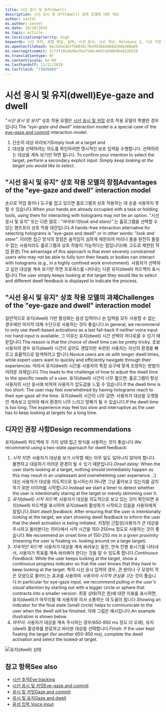 ```yaml
---
title: 시선 응시 및 유지(dwell)
description: 시선 응시 및 유지(dwell) 입력 모델에 대한 개요
author: sostel
ms.author: sostel
ms.date: 10/29/2019
ms.topic: article
ms.localizationpriority: high
keywords: 시선 추적, 혼합 현실, 입력, 시선 응시, 시선 겨냥, HoloLens 2, 시선 기반 선택, 유지(dwell)
ms.openlocfilehash: 0ec5d5e3b7f56038c7be9930a4468d286b388a65
ms.sourcegitcommit: 2cf3f19146d6a7ba71bbc4697a59064b4822b539
ms.translationtype: HT
ms.contentlocale: ko-KR
ms.lasthandoff: 11/12/2019
ms.locfileid: "73926603"
---
```

# <a name="eye-gaze-and-dwell"></a><span data-ttu-id="6d638-104">시선 응시 및 유지(dwell)</span><span class="sxs-lookup"><span data-stu-id="6d638-104">Eye-gaze and dwell</span></span>

<span data-ttu-id="6d638-105">_"시선 응시 및 유지"_ 상호 작용 모델은 [시선 응시 및 커밋](gaze-and-commit.md) 상호 작용 모델의 특별한 경우입니다.</span><span class="sxs-lookup"><span data-stu-id="6d638-105">The _"eye-gaze and dwell"_ interaction model is a special case of the [eye-gaze and commit](gaze-and-commit.md) interaction model:</span></span>
1. <span data-ttu-id="6d638-106">단순히 대상 바라보기</span><span class="sxs-lookup"><span data-stu-id="6d638-106">Simply look at a target and</span></span> 
2. <span data-ttu-id="6d638-107">대상을 선택하려는 의도를 확인하려면 명시적인 보조 입력을 수행합니다. 선택하려는 대상을 계속 보기만 하면 됩니다. </span><span class="sxs-lookup"><span data-stu-id="6d638-107">To confirm your intention to select the target, perform a secondary explicit input: _Simply keep looking at the target you would like to select_.</span></span>

## <a name="advantages-of-the-eye-gaze-and-dwell-interaction-model"></a><span data-ttu-id="6d638-108">"시선 응시 및 유지" 상호 작용 모델의 장점</span><span class="sxs-lookup"><span data-stu-id="6d638-108">Advantages of the "eye-gaze and dwell" interaction model</span></span> 
<span data-ttu-id="6d638-109">손으로 작업 중이나 도구를 잡고 있으면 홀로그램과 상호 작용하는 데 손을 사용하지 못할 수 있습니다.</span><span class="sxs-lookup"><span data-stu-id="6d638-109">When your hands are already occupied with a task or holding tools, using them for interacting with holograms may not be an option.</span></span>
<span data-ttu-id="6d638-110">"시선 응시 및 유지" 또는 다른 말로 : _"바라보기(look and stare)"_ 는 홀로그램을 선택할 수 있는 핸즈프리 상호 작용 대안입니다.</span><span class="sxs-lookup"><span data-stu-id="6d638-110">A hands-free interaction alternative for selecting holograms is "eye-gaze and dwell" or in other words: _"look and stare"_.</span></span> <span data-ttu-id="6d638-111">이러한 접근 방식의 장점은 움직임이 심하게 제한되어 머리나 몸을 완전히 돌릴 수 없는 사용자라도 홀로그램과 상호 작용이 가능하다는 점입니다(예: 고도로 제한된 작업 환경).</span><span class="sxs-lookup"><span data-stu-id="6d638-111">The advantage of this approach is that even severely constrained users who may not be able to fully turn their heads or bodies can interact with holograms (e.g., in a highly confined work environment).</span></span>
<span data-ttu-id="6d638-112">사용자가 선택하고 싶은 대상을 계속 보기만 하면 프로세스를 나타내는 다른 유지(dwell) 피드백이 표시됩니다.</span><span class="sxs-lookup"><span data-stu-id="6d638-112">The user simply keeps looking at the target they would like to select and different dwell feedback is displayed to indicate the process.</span></span>


## <a name="challenges-of-the-eye-gaze-and-dwell-interaction-model"></a><span data-ttu-id="6d638-113">"시선 응시 및 유지" 상호 작용 모델의 과제</span><span class="sxs-lookup"><span data-stu-id="6d638-113">Challenges of the "eye-gaze and dwell" interaction model</span></span>
<span data-ttu-id="6d638-114">일반적으로 유지(dwell) 기반 활성화는 음성 입력이나 손 입력을 모두 사용할 수 없는 경우에만 마지막 대체 수단으로 사용하는 것이 좋습니다.</span><span class="sxs-lookup"><span data-stu-id="6d638-114">In general, we  recommend to only use dwell-based activations as a last fall-back if neither voice input nor hand input is available.</span></span> <span data-ttu-id="6d638-115">그 이유는 유지(dwell) 시간 선택이 까다로울 수 있기 때문입니다.</span><span class="sxs-lookup"><span data-stu-id="6d638-115">The reason is that the choice of dwell time can be pretty tricky.</span></span> <span data-ttu-id="6d638-116">초보 사용자의 경우 유지(dwell) 시간이 길어도 괜찮지만 숙련된 사용자는 자신의 환경을 빠르고 효율적으로 탐색하려고 합니다.</span><span class="sxs-lookup"><span data-stu-id="6d638-116">Novice users are ok with longer dwell times, while expert users want to quickly and efficiently navigate through their experiences.</span></span> <span data-ttu-id="6d638-117">따라서 유지(dwell) 시간을 사용자의 특정 요구에 맞게 조정하는 방법이 어려운 과제입니다.</span><span class="sxs-lookup"><span data-stu-id="6d638-117">This leads to the challenge of how to adjust the dwell time to the specific needs of a user.</span></span>
<span data-ttu-id="6d638-118">유지(dwell) 시간이 너무 짧으면: 홀로그램이 항상 사용자의 시선 응시에 비쳐져 사용자가 압도감을 느낄 수 있습니다.</span><span class="sxs-lookup"><span data-stu-id="6d638-118">If the dwell time is too short: The user may feel overwhelmed by having holograms reach to their eye-gaze all the time.</span></span> <span data-ttu-id="6d638-119">유지(dwell) 시간이 너무 길면: 사용자가 대상을 오랫동안 계속보고 있어야 해서 환경이 너무 느리고 방해가 될 수 있습니다.</span><span class="sxs-lookup"><span data-stu-id="6d638-119">If the dwell time is too long: The experience may feel too slow and interruptive as the user has to keep looking at targets for a long time.</span></span>

## <a name="design-recommendations"></a><span data-ttu-id="6d638-120">디자인 권장 사항</span><span class="sxs-lookup"><span data-stu-id="6d638-120">Design recommendations</span></span>
<span data-ttu-id="6d638-121">유지(dwell) 피드백에 두 가지 상태 접근 방식을 사용하는 것이 좋습니다.</span><span class="sxs-lookup"><span data-stu-id="6d638-121">We recommend using a two-state approach for dwell feedback:</span></span>
1. <span data-ttu-id="6d638-122">*시작 지연*: 사용자가 대상을 보기 시작할 때는 아무 일도 일어나지 않아야 합니다. 불편하고 대응하기 어려운 환경이 될 수 있기 때문입니다.</span><span class="sxs-lookup"><span data-stu-id="6d638-122">*Onset delay*: When the user starts looking at a target, nothing should immediately happen as this may result in an unpleasant and overwhelming user experience.</span></span> <span data-ttu-id="6d638-123">그 대신 사용자가 대상을 의도적으로 응시하는지 아니면 그냥 훑어보고 있는지를 감지하기 위한 타이머를 시작합니다.</span><span class="sxs-lookup"><span data-stu-id="6d638-123">Instead we start a timer to detect whether the user is intentionally staring at the target or merely skimming over it.</span></span>
2. <span data-ttu-id="6d638-124">*유지(dwell) 시작 피드백:* 사용자가 대상을 의도적으로 보고 있는 것이 확인되면 유지(dwell) 피드백을 표시하여 유지(dwell) 활성화가 시작되고 있음을 사용자에게 알립니다.</span><span class="sxs-lookup"><span data-stu-id="6d638-124">*Start dwell feedback:* After ensuring that the user is intentionally looking at the target, we start showing dwell feedback to inform the user that the dwell activation is being initiated.</span></span> <span data-ttu-id="6d638-125">지정된 근접성(사용자가 큰 대상을 주시하고 둘러본다는 의미)에서 시작 시간을 150-250ms 정도로 사용하는 것이 좋습니다.</span><span class="sxs-lookup"><span data-stu-id="6d638-125">We recommend an onset time of 150-250 ms in a given proximity (meaning the user is fixating vs. looking around on a large target).</span></span>  
3. <span data-ttu-id="6d638-126">*지속적인 피드백:* 사용자가 대상을 계속 바라보는 동안, 연속 진행 표시기를 나타내서, 사용자가 목표를 계속 바라봐야 한다는 것을 알 수 있도록 합니다.</span><span class="sxs-lookup"><span data-stu-id="6d638-126">*Continuous Feedback:* While the user keeps looking at the target, show a continuous progress indicator so that the user knows that they have to keep looking at the target.</span></span> <span data-ttu-id="6d638-127">특히 시선 응시 입력의 경우, 큰 원이나 구 모양이 작은 모양으로 줄어드는 효과를 사용하여 _사용자의 시각적 관심을 끄는_ 것이 좋습니다.</span><span class="sxs-lookup"><span data-stu-id="6d638-127">In particular for eye-gaze input, we recommend _pulling in the user's visual attention_ by starting out with a bigger circle or sphere that contracts into a smaller version.</span></span> <span data-ttu-id="6d638-128">최종 상태(작은 원)에 대한 지표를 표시하면, 유지(dwell)가 마무리될 때 사용자와 의사 소통하는 데 도움이 됩니다.</span><span class="sxs-lookup"><span data-stu-id="6d638-128">Showing an indicator for the final state (small circle) helps to communicate to the user when the dwell will be finished.</span></span> <span data-ttu-id="6d638-129">아래 그림은 예시입니다.</span><span class="sxs-lookup"><span data-stu-id="6d638-129">An example illustration is shown below.</span></span> 
4. <span data-ttu-id="6d638-130">*마무리:* 사용자가 대상을 계속 주시하는 경우(650-850 ms 정도 더 오래), 유지(dwell) 활성화를 완료하고 바라본 대상을 선택합니다.</span><span class="sxs-lookup"><span data-stu-id="6d638-130">*Finish:* If the user kept fixating the target (for another 650-850 ms), complete the dwell activation and select the looked-at target.</span></span>

![유지(dwell) 상태](images/eyes_dwellstate_recommendation.png)<br>

## <a name="see-also"></a><span data-ttu-id="6d638-132">참고 항목</span><span class="sxs-lookup"><span data-stu-id="6d638-132">See also</span></span>
* [<span data-ttu-id="6d638-133">시선 추적</span><span class="sxs-lookup"><span data-stu-id="6d638-133">Eye tracking</span></span>](eye-tracking.md)
* [<span data-ttu-id="6d638-134">시선 응시 및 커밋</span><span class="sxs-lookup"><span data-stu-id="6d638-134">Eye-gaze and commit</span></span>](gaze-and-commit-eyes.md)
* [<span data-ttu-id="6d638-135">응시 및 커밋</span><span class="sxs-lookup"><span data-stu-id="6d638-135">Gaze and commit</span></span>](gaze-and-commit.md)
* [<span data-ttu-id="6d638-136">응시 및 유지</span><span class="sxs-lookup"><span data-stu-id="6d638-136">Gaze and dwell</span></span>](gaze-and-dwell.md)
* [<span data-ttu-id="6d638-137">음성 입력 </span><span class="sxs-lookup"><span data-stu-id="6d638-137">Voice input</span></span>](voice-design.md)
